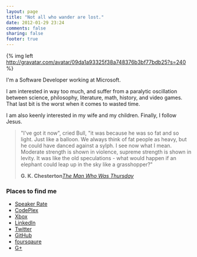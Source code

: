 ```yaml
---
layout: page
title: "Not all who wander are lost."
date: 2012-01-29 23:24
comments: false
sharing: false
footer: true
---
```


{% img left http://gravatar.com/avatar/09da1a93325f38a748376b3bf77bdb25?s=240 %}

I'm a Software Developer working at Microsoft.

I am interested in way too much, and suffer from a paralytic oscillation between science, philosophy, literature, math, history, and video games. That last bit is the worst when it comes to wasted time.

I am also keenly interested in my wife and my children. Finally, I follow Jesus.

<blockquote>
	<p>"I've got it now", cried Bull, "it was because he was so fat and so light. Just like a balloon. We always think of fat people as heavy, but he could have danced against a sylph. I see now what I mean. Moderate strength is shown in violence, supreme strength is shown in levity. It was like the old speculations - what would happen if an elephant could leap up in the sky like a grasshopper?"</p>
	<footer>
	<strong>G. K. Chesterton</strong><cite><a href="http://www.gutenberg.org/ebooks/1695">The Man Who Was Thursday</a></cite>
	</footer>
</blockquote>

### Places to find me
* <a href="http://speakerrate.com/bennage" rel="me">Speaker Rate</a>
* <a href="http://www.codeplex.com/site/users/view/bennage" rel="me">CodePlex</a>
* <a href="http://live.xbox.com/en-US/MyXbox/Profile?Gamertag=bennage" rel="me">Xbox</a>
* <a href="http://www.linkedin.com/in/bennage" rel="me">LinkedIn</a>
* <a href="http://twitter.com/#!/bennage" rel="me">Twitter</a>
* <a href="https://github.com/bennage/" rel="me">GitHub</a>
* <a href="https://foursquare.com/bennage" rel="me">foursqaure</a>
* <a href="http://gplus.to/bennage" rel="me">G+</a>

